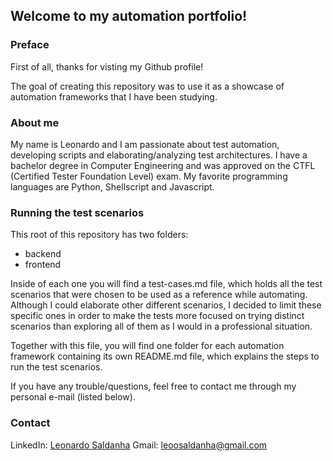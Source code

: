 ## Welcome to my automation portfolio!

### Preface

First of all, thanks for visting my Github profile!

The goal of creating this repository was to use it as a showcase of automation frameworks that I have been studying. 

### About me

My name is Leonardo and I am passionate about test automation, developing scripts and elaborating/analyzing test architectures. I have a bachelor degree in Computer Engineering and was approved on the CTFL (Certified Tester Foundation Level) exam. My favorite programming languages are Python, Shellscript and Javascript.

### Running the test scenarios

This root of this repository has two folders:
- backend
- frontend

Inside of each one you will find a test-cases.md file, which holds all the test scenarios that were chosen to be used as a reference while automating. Although I could elaborate other different scenarios, I decided to limit these specific ones in order to make the tests more focused on trying distinct scenarios than exploring all of them as I would in a professional situation.

Together with this file, you will find one folder for each automation framework containing its own README.md file, which explains the steps to run the test scenarios.

If you have any trouble/questions, feel free to contact me through my personal e-mail (listed below).

### Contact

LinkedIn: [Leonardo Saldanha](https://www.linkedin.com/in/leonard0saldanha/)
Gmail: leoosaldanha@gmail.com
